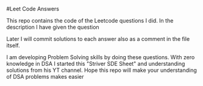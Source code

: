#Leet Code Answers

This repo contains the code of the Leetcode questions I did.
In the description I have given the question

Later I will commit solutions to each answer also as a comment in the file itself.



I am developing Problem Solving skills by doing these questions. 
With zero knowledge in DSA I started this "Striver SDE Sheet" and understanding solutions from his YT channel.
Hope this repo will make your understanding of DSA problems makes easier
